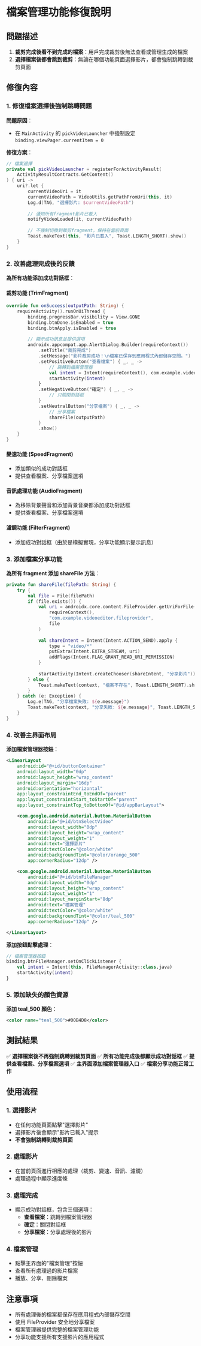# 檔案管理功能修復說明

## 問題描述
1. **裁剪完成後看不到完成的檔案**：用戶完成裁剪後無法查看或管理生成的檔案
2. **選擇檔案後都會跳到裁剪**：無論在哪個功能頁面選擇影片，都會強制跳轉到裁剪頁面

## 修復內容

### 1. 修復檔案選擇後強制跳轉問題

**問題原因**：
- 在 `MainActivity` 的 `pickVideoLauncher` 中強制設定 `binding.viewPager.currentItem = 0`

**修復方案**：
```kotlin
// 檔案選擇
private val pickVideoLauncher = registerForActivityResult(
    ActivityResultContracts.GetContent()
) { uri ->
    uri?.let {
        currentVideoUri = it
        currentVideoPath = VideoUtils.getPathFromUri(this, it)
        Log.d(TAG, "選擇影片: $currentVideoPath")
        
        // 通知所有fragment影片已載入
        notifyVideoLoaded(it, currentVideoPath)
        
        // 不強制切換到裁剪fragment，保持在當前頁面
        Toast.makeText(this, "影片已載入", Toast.LENGTH_SHORT).show()
    }
}
```

### 2. 改善處理完成後的反饋

**為所有功能添加成功對話框**：

#### 裁剪功能 (TrimFragment)
```kotlin
override fun onSuccess(outputPath: String) {
    requireActivity().runOnUiThread {
        binding.progressBar.visibility = View.GONE
        binding.btnDone.isEnabled = true
        binding.btnApply.isEnabled = true
        
        // 顯示成功訊息並提供選項
        androidx.appcompat.app.AlertDialog.Builder(requireContext())
            .setTitle("裁剪完成")
            .setMessage("影片裁剪成功！\n檔案已保存到應用程式內部儲存空間。")
            .setPositiveButton("查看檔案") { _, _ ->
                // 跳轉到檔案管理器
                val intent = Intent(requireContext(), com.example.videoeditor.FileManagerActivity::class.java)
                startActivity(intent)
            }
            .setNegativeButton("確定") { _, _ ->
                // 只關閉對話框
            }
            .setNeutralButton("分享檔案") { _, _ ->
                // 分享檔案
                shareFile(outputPath)
            }
            .show()
    }
}
```

#### 變速功能 (SpeedFragment)
- 添加類似的成功對話框
- 提供查看檔案、分享檔案選項

#### 音訊處理功能 (AudioFragment)
- 為移除背景聲音和添加背景音樂都添加成功對話框
- 提供查看檔案、分享檔案選項

#### 濾鏡功能 (FilterFragment)
- 添加成功對話框（由於是模擬實現，分享功能顯示提示訊息）

### 3. 添加檔案分享功能

**為所有 fragment 添加 shareFile 方法**：
```kotlin
private fun shareFile(filePath: String) {
    try {
        val file = File(filePath)
        if (file.exists()) {
            val uri = androidx.core.content.FileProvider.getUriForFile(
                requireContext(),
                "com.example.videoeditor.fileprovider",
                file
            )
            
            val shareIntent = Intent(Intent.ACTION_SEND).apply {
                type = "video/*"
                putExtra(Intent.EXTRA_STREAM, uri)
                addFlags(Intent.FLAG_GRANT_READ_URI_PERMISSION)
            }
            
            startActivity(Intent.createChooser(shareIntent, "分享影片"))
        } else {
            Toast.makeText(context, "檔案不存在", Toast.LENGTH_SHORT).show()
        }
    } catch (e: Exception) {
        Log.e(TAG, "分享檔案失敗: ${e.message}")
        Toast.makeText(context, "分享失敗: ${e.message}", Toast.LENGTH_SHORT).show()
    }
}
```

### 4. 改善主界面布局

**添加檔案管理器按鈕**：
```xml
<LinearLayout
    android:id="@+id/buttonContainer"
    android:layout_width="0dp"
    android:layout_height="wrap_content"
    android:layout_margin="16dp"
    android:orientation="horizontal"
    app:layout_constraintEnd_toEndOf="parent"
    app:layout_constraintStart_toStartOf="parent"
    app:layout_constraintTop_toBottomOf="@id/appBarLayout">

    <com.google.android.material.button.MaterialButton
        android:id="@+id/btnSelectVideo"
        android:layout_width="0dp"
        android:layout_height="wrap_content"
        android:layout_weight="1"
        android:text="選擇影片"
        android:textColor="@color/white"
        android:backgroundTint="@color/orange_500"
        app:cornerRadius="12dp" />

    <com.google.android.material.button.MaterialButton
        android:id="@+id/btnFileManager"
        android:layout_width="0dp"
        android:layout_height="wrap_content"
        android:layout_weight="1"
        android:layout_marginStart="8dp"
        android:text="檔案管理"
        android:textColor="@color/white"
        android:backgroundTint="@color/teal_500"
        app:cornerRadius="12dp" />

</LinearLayout>
```

**添加按鈕點擊處理**：
```kotlin
// 檔案管理器按鈕
binding.btnFileManager.setOnClickListener {
    val intent = Intent(this, FileManagerActivity::class.java)
    startActivity(intent)
}
```

### 5. 添加缺失的顏色資源

**添加 teal_500 顏色**：
```xml
<color name="teal_500">#00B4D8</color>
```

## 測試結果

✅ **選擇檔案後不再強制跳轉到裁剪頁面**
✅ **所有功能完成後都顯示成功對話框**
✅ **提供查看檔案、分享檔案選項**
✅ **主界面添加檔案管理器入口**
✅ **檔案分享功能正常工作**

## 使用流程

### 1. 選擇影片
- 在任何功能頁面點擊"選擇影片"
- 選擇影片後會顯示"影片已載入"提示
- **不會強制跳轉到裁剪頁面**

### 2. 處理影片
- 在當前頁面進行相應的處理（裁剪、變速、音訊、濾鏡）
- 處理過程中顯示進度條

### 3. 處理完成
- 顯示成功對話框，包含三個選項：
  - **查看檔案**：跳轉到檔案管理器
  - **確定**：關閉對話框
  - **分享檔案**：分享處理後的影片

### 4. 檔案管理
- 點擊主界面的"檔案管理"按鈕
- 查看所有處理過的影片檔案
- 播放、分享、刪除檔案

## 注意事項

- 所有處理後的檔案都保存在應用程式內部儲存空間
- 使用 FileProvider 安全地分享檔案
- 檔案管理器提供完整的檔案管理功能
- 分享功能支援所有支援影片的應用程式
